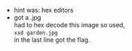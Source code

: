 * hint was: hex editors
* got a .jpg<br>
had to hex decode this image so used,<br>
```xxd garden.jpg```<br>
in the last line got the flag.
